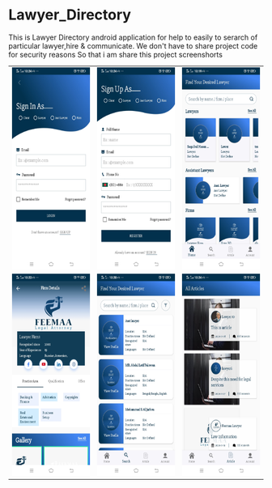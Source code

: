 # Lawyer_Directory

This is Lawyer Directory android application for help to easily to serarch of particular lawyer,hire & communicate.
We don't have to share project code for security reasons 
So that i am share this project screenshorts 

<html>
	<div>
		<table width="200px">
			<tr>
				<td>
					<img src="img/lawyer-sign.jpg"  height="400px" width="200px"/>
				</td>
				<td>
					<img src="img/lawyer-reg.jpg" height="400px" width="200px"/>
				</td>
				<td>
					<img src="img/home.jpg"   height="400px" width="200px"/>
				</td>
			</tr>
			<tr>
				<td>
					<img src="img/firm-details.jpg"  height="400px" width="200px"/>
				</td>
				<td>
					<img src="img/filter-page.jpg" height="400px" width="200px"/>
				</td>
				<td>
					<img src="img/lawyer-article.jpg"   height="400px" width="200px"/>
				</td>
			</tr>
		</table>
	</div>
</html>

